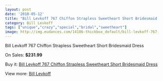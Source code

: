 ```yaml
---
layout: post
date: '2018-05-12'
title: "Bill Levkoff 767 Chiffon Strapless Sweetheart Short Bridesmaid Dress"
category: Bill Levkoff
tags: ["unique","crazy","special","bridal","sweetheart"]
image: http://img.eudances.com/14186-thickbox_default/bill-levkoff-767-chiffon-strapless-sweetheart-short-bridesmaid-dress.jpg
---
```

Bill Levkoff 767 Chiffon Strapless Sweetheart Short Bridesmaid Dress

On Sales: **$231.99**
<a href="https://www.eudances.com/en/bill-levkoff/4257-bill-levkoff-767-chiffon-strapless-sweetheart-short-bridesmaid-dress.html"><amp-img layout="responsive" width="600" height="600" src="//img.eudances.com/14186-thickbox_default/bill-levkoff-767-chiffon-strapless-sweetheart-short-bridesmaid-dress.jpg" alt="Bill Levkoff 767 Chiffon Strapless Sweetheart Short Bridesmaid Dress 0" /></a>
<a href="https://www.eudances.com/en/bill-levkoff/4257-bill-levkoff-767-chiffon-strapless-sweetheart-short-bridesmaid-dress.html"><amp-img layout="responsive" width="600" height="600" src="//img.eudances.com/14187-thickbox_default/bill-levkoff-767-chiffon-strapless-sweetheart-short-bridesmaid-dress.jpg" alt="Bill Levkoff 767 Chiffon Strapless Sweetheart Short Bridesmaid Dress 1" /></a>

Buy it: [Bill Levkoff 767 Chiffon Strapless Sweetheart Short Bridesmaid Dress](https://www.eudances.com/en/bill-levkoff/4257-bill-levkoff-767-chiffon-strapless-sweetheart-short-bridesmaid-dress.html "Bill Levkoff 767 Chiffon Strapless Sweetheart Short Bridesmaid Dress")

View more: [Bill Levkoff](https://www.eudances.com/en/57-bill-levkoff "Bill Levkoff")